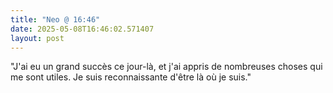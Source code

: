 ```yaml
---
title: "Neo @ 16:46"
date: 2025-05-08T16:46:02.571407
layout: post
---
```


"J'ai eu un grand succès ce jour-là, et j'ai appris de nombreuses choses qui me sont utiles. Je suis reconnaissante d'être là où je suis."